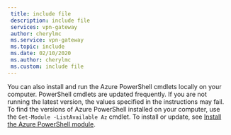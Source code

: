 ```yaml
---
 title: include file
 description: include file
 services: vpn-gateway
 author: cherylmc
 ms.service: vpn-gateway
 ms.topic: include
 ms.date: 02/10/2020
 ms.author: cherylmc
 ms.custom: include file
---
```

You can also install and run the Azure PowerShell cmdlets locally on your computer. PowerShell cmdlets are updated frequently. If you are not running the latest version, the values specified in the instructions may fail. To find the versions of Azure PowerShell installed on your computer, use the `Get-Module -ListAvailable Az` cmdlet. To install or update, see [Install the Azure PowerShell module](/powershell/azure/install-az-ps).